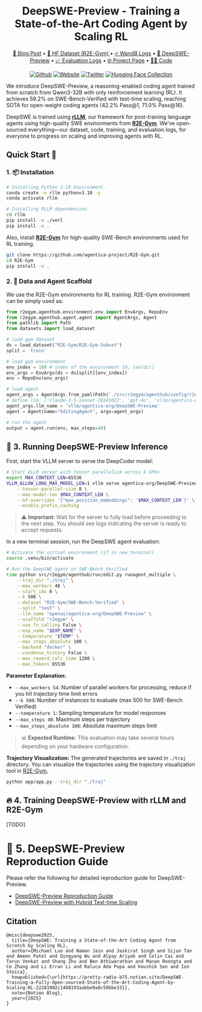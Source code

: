 <h1 align="center"> DeepSWE-Preview - Training a State-of-the-Art Coding Agent by Scaling RL </h1>

<!-- paper . data and models . project page -->
<p align="center">
<a href="#">📃 Blog Post</a>
•
<a href="https://huggingface.co/datasets/R2E-Gym/R2E-Gym-Subset" > 🤗 HF Dataset (R2E-Gym) </a>
•
<!-- project page -->
<a href="https://wandb.ai/mluo/deepswe" >🔥 WandB Logs</a>
•
<a href="https://huggingface.co/agentica-org/DeepSWE-Preview" > 🤗 DeepSWE-Preview</a>
•
<a href="https://drive.google.com/file/d/10LIwpJeaFuiX6Y-qEG2a4a335PEuQJeS/view?usp=sharing" > 📈 Evaluation Logs</a>
•
<a href="https://agentica-project.com/" > 🌐 Project Page</a>
•
<a href="https://github.com/agentica-project/rllm" > 🧑‍💻 Code</a>
</p>

<div align="center">

[![Github](https://img.shields.io/badge/RLLM-000000?style=for-the-badge&logo=github&logoColor=000&logoColor=white)](https://github.com/agentica-project/rllm)
[![Website](https://img.shields.io/badge/Site-%23000000.svg?style=for-the-badge&logo=semanticweb&logoColor=white)](https://www.agentica-project.com) 
[![Twitter](https://img.shields.io/badge/Agentica-white?style=for-the-badge&logo=X&logoColor=000&color=000&labelColor=white)](https://x.com/Agentica_)
[![Hugging Face Collection](https://img.shields.io/badge/Agentica-fcd022?style=for-the-badge&logo=huggingface&logoColor=000&labelColor)](https://huggingface.co/agentica-org)

</div>

We introduce DeepSWE-Preview, a reasoning-enabled coding agent trained from scratch from Qwen3-32B with only reinforcement learning (RL). It achieves 59.2% on SWE-Bench-Verified with test-time scaling, reaching SOTA for open-weight coding agents (42.2% Pass@1, 71.0% Pass@16).

DeepSWE is trained using [**rLLM**](https://github.com/agentica-project/rllm), our framework for post-training language agents using high-quality SWE environments from [**R2E-Gym**](https://github.com/R2E-Gym/R2E-Gym). We’ve open-sourced everything—our dataset, code, training, and evaluation logs, for everyone to progress on scaling and improving agents with RL.

## Quick Start 🎯

### 1. 📦 Installation
```bash
# Installing Python 3.10 Environment.
conda create -n rllm python=3.10 -y
conda activate rllm

# Installing RLLM dependencies.
cd rllm
pip install -e ./verl
pip install -e .
```

Also, install [**R2E-Gym**](https://github.com/R2E-Gym/R2E-Gym) for high-quality SWE-Bench environments used for RL training.
```bash
git clone https://github.com/agentica-project/R2E-Gym.git
cd R2E-Gym
pip install -e .
```


### 2. 🤗 Data and Agent Scaffold

We use the R2E-Gym environments for RL training. R2E-Gym environment can be simply used as:
```python
from r2egym.agenthub.environment.env import EnvArgs, RepoEnv
from r2egym.agenthub.agent.agent import AgentArgs, Agent
from pathlib import Path
from datasets import load_dataset

# load gym dataset
ds = load_dataset("R2E-Gym/R2E-Gym-Subset")
split = 'train'

# load gym environment
env_index = 100 # index of the environment [0, len(ds)]
env_args = EnvArgs(ds = ds[split][env_index])
env = RepoEnv(env_args)

# load agent
agent_args = AgentArgs.from_yaml(Path('./src/r2egym/agenthub/config/r2egym/edit_non_fn_calling.yaml'))
# define llm: ['claude-3-5-sonnet-20241022', 'gpt-4o', 'vllm/agentica-org/DeepSWE-Preview']
agent_args.llm_name = 'vllm/agentica-org/DeepSWE-Preview'
agent = Agent(name="EditingAgent", args=agent_args)

# run the agent
output = agent.run(env, max_steps=40)
```

## 🤖 3. Running DeepSWE-Preview Inference

First, start the VLLM server to serve the DeepCoder model:

```bash
# Start VLLM server with tensor parallelism across 8 GPUs
export MAX_CONTEXT_LEN=65536
VLLM_ALLOW_LONG_MAX_MODEL_LEN=1 vllm serve agentica-org/DeepSWE-Preview \
    --tensor-parallel-size 8 \
    --max-model-len $MAX_CONTEXT_LEN \
    --hf-overrides '{"max_position_embeddings": '$MAX_CONTEXT_LEN'}' \
    --enable_prefix_caching
```

> ⚠️ **Important**: Wait for the server to fully load before proceeding to the next step. You should see logs indicating the server is ready to accept requests.


In a new terminal session, run the DeepSWE agent evaluation:

```bash
# Activate the virtual environment (if in new terminal)
source .venv/bin/activate

# Run the DeepSWE agent on SWE-Bench Verified
time python src/r2egym/agenthub/run/edit.py runagent_multiple \
    --traj_dir "./traj" \
    --max_workers 48 \
    --start_idx 0 \
    --k 500 \
    --dataset "R2E-Gym/SWE-Bench-Verified" \
    --split "test" \
    --llm_name "openai/agentica-org/DeepSWE-Preview" \
    --scaffold "r2egym" \
    --use_fn_calling False \
    --exp_name "$EXP_NAME" \
    --temperature "$TEMP" \
    --max_steps_absolute 100 \
    --backend "docker" \
    --condense_history False \
    --max_reward_calc_time 1200 \
    --max_tokens 65536
```

**Parameter Explanation:**
- `--max_workers 54`: Number of parallel workers for processing, reduce if you hit trajectory time limit errors
- `--k 500`: Number of instances to evaluate (max 500 for SWE-Bench Verified)
- `--temperature 1`: Sampling temperature for model responses
- `--max_steps 40`: Maximum steps per trajectory
- `--max_steps_absolute 100`: Absolute maximum steps limit

> 📊 **Expected Runtime**: This evaluation may take several hours depending on your hardware configuration.

**Trajectory Visualization:** 
The generated trajectories are saved in `./traj` directory. You can visualize the trajectories using the trajectory visualization tool in [R2E-Gym](https://github.com/R2E-Gym/R2E-Gym),
```bash
python app/app.py --traj_dir "./traj"
```

## 🔥 4. Training DeepSWE-Preview with rLLM and R2E-Gym

[TODO]

# 🔬 5. DeepSWE-Preview Reproduction Guide

Please refer the following for detailed reproduction guide for DeepSWE-Preview.
* [DeepSWE-Preview Reproduction Guide](https://github.com/agentica-project/R2E-Gym/blob/master/reproduction/DEEPSWE_REPRODUCTION.MD)
* [DeepSWE-Preview with Hybrid Test-time Scaling](https://github.com/agentica-project/R2E-Gym/blob/master/reproduction/DEEPSWE_TTS_REPRODUCTION.MD)

## Citation

```
@misc{deepswe2025,
  title={DeepSWE: Training a State-of-the-Art Coding Agent from Scratch by Scaling RL},
  author={Michael Luo and Naman Jain and Jaskirat Singh and Sijun Tan and Ameen Patel and Qingyang Wu and Alpay Ariyak and Colin Cai and Tarun Venkat and Shang Zhu and Ben Athiwaratkun and Manan Roongta and Ce Zhang and Li Erran Li and Raluca Ada Popa and Koushik Sen and Ion Stoica},
  howpublished={\url{https://pretty-radio-b75.notion.site/DeepSWE-Training-a-Fully-Open-sourced-State-of-the-Art-Coding-Agent-by-Scaling-RL-22281902c1468193aabbe9a8c59bbe33}},
  note={Notion Blog},
  year={2025}
}
```